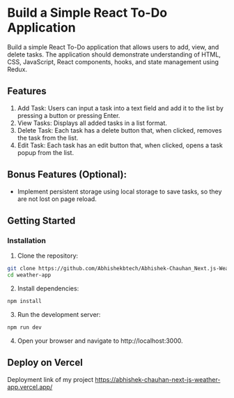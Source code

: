 # Build a Simple React To-Do Application
Build a simple React To-Do application that allows users to add, view, and delete tasks. The application should demonstrate understanding of HTML, CSS, JavaScript, React components, hooks, and state management using Redux.

## Features
1. Add Task: Users can input a task into a text field and add it to the list by pressing a button or pressing Enter.
2. View Tasks: Displays all added tasks in a list format.
3. Delete Task: Each task has a delete button that, when clicked, removes the task from the list.
4. Edit Task: Each task has an edit button that, when clicked, opens a task popup from the list.

## Bonus Features (Optional):

- Implement persistent storage using local storage to save tasks, so they are not lost on page reload.
<!-- Mark tasks as completed without deleting them by toggling the task's state and styling. -->

## Getting Started

### Installation

1. Clone the repository:
```bash
git clone https://github.com/Abhishekbtech/Abhishek-Chauhan_Next.js-Weather-App.git
cd weather-app
```

2. Install dependencies:
```bash
npm install
```

3. Run the development server:
```bash
npm run dev
```

4. Open your browser and navigate to http://localhost:3000.


## Deploy on Vercel

Deployment link of my project https://abhishek-chauhan-next-js-weather-app.vercel.app/
